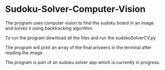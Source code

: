 # Sudoku-Solver-Computer-Vision
The program uses computer vision to find the sudoku board in an image and solves it using backtracking algorithm.


To run the program download all the files and run the sudokuSolverCV.py


The program will print an array of the final answers in the terminal after reading the image.


The program is part of an sudoku solver app which is currently in progress.

